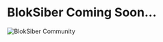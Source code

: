 # BlokSiber Coming Soon...
![BlokSiber Community](https://user-images.githubusercontent.com/90821837/147848368-ff7f79e0-6320-49a1-a0f2-c0b77d8cd5f3.png)
